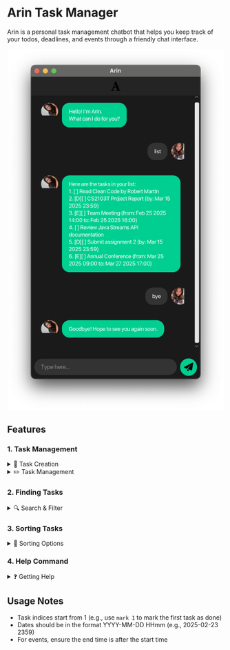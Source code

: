 # Arin Task Manager

Arin is a personal task management chatbot that helps you keep track of your todos, deadlines, and events through a friendly chat interface.

![Arin UI](Ui.png)

## Features

### 1. Task Management

<details>
<summary>💼 Task Creation</summary>

#### Adding Different Task Types
* `todo DESCRIPTION` - Adds a todo task
* `deadline DESCRIPTION /by YYYY-MM-DD HHmm` - Adds a deadline
* `event DESCRIPTION /from YYYY-MM-DD HHmm /to YYYY-MM-DD HHmm` - Adds an event

<table>
  <tr>
    <td><img src="../src/main/resources/images/add-todo.png" width="400" alt="Adding a todo task"><br><em>Adding a todo task</em></td>
    <td><img src="../src/main/resources/images/add-deadline.png" width="400" alt="Adding a deadline task"><br><em>Adding a deadline task</em></td>
  </tr>
  <tr>
    <td><img src="../src/main/resources/images/add-event.png" width="400" alt="Adding an event"><br><em>Adding an event</em></td>
    <td><img src="../src/main/resources/images/list-tasks.png" width="400" alt="Viewing all tasks"><br><em>Viewing all tasks</em></td>
  </tr>
</table>
</details>

<details>
<summary>✏️ Task Management</summary>

#### Managing Tasks
* `list` - Shows all tasks
* `mark INDEX` - Marks task as done (INDEX starts from 1)
* `unmark INDEX` - Marks task as not done
* `delete INDEX` - Deletes a task

<table>
  <tr>
    <td><img src="../src/main/resources/images/mark-task.png" width="400" alt="Marking tasks as complete"><br><em>Marking tasks as complete</em></td>
    <td><img src="../src/main/resources/images/unmark-task.png" width="400" alt="Unmarking tasks"><br><em>Unmarking tasks</em></td>
  </tr>
</table>
</details>

### 2. Finding Tasks

<details>
<summary>🔍 Search & Filter</summary>

#### Search Options
* `find KEYWORD` - Finds tasks containing the keyword
* `upcoming [days]` - Shows tasks due within specified days (default: 7 days)

<table>
  <tr>
    <td><img src="../src/main/resources/images/find-task.png" width="400" alt="Finding tasks by keyword"><br><em>Finding tasks by keyword</em></td>
    <td><img src="../src/main/resources/images/upcoming-tasks.png" width="400" alt="Viewing upcoming tasks"><br><em>Viewing upcoming tasks</em></td>
  </tr>
</table>
</details>

### 3. Sorting Tasks

<details>
<summary>🔄 Sorting Options</summary>

#### Available Sorting Criteria
* `sort by date` - Sorts tasks chronologically
* `sort by name` - Sorts tasks alphabetically
* `sort by type` - Sorts by task type (ToDo → Deadline → Event)
* `sort by status` - Sorts by completion status

<table>
  <tr>
    <td><img src="../src/main/resources/images/sort-date.png" width="400" alt="Sorting by date"><br><em>Sorting by date</em></td>
    <td><img src="../src/main/resources/images/sort-name.png" width="400" alt="Sorting by name"><br><em>Sorting by name</em></td>
  </tr>
  <tr>
    <td><img src="../src/main/resources/images/sort-type.png" width="400" alt="Sorting by type"><br><em>Sorting by type</em></td>
    <td><img src="../src/main/resources/images/sort-status.png" width="400" alt="Sorting by status"><br><em>Sorting by status</em></td>
  </tr>
</table>
</details>

### 4. Help Command

<details>
<summary>❓ Getting Help</summary>

#### Help Features
* `help` - Shows all available commands and their usage
* `bye` - Exits the application

<p align="center">
  <img src="../src/main/resources/images/help-command.png" width="600" alt="Help command display">
  <br>
  <em>Comprehensive help message showing all available commands</em>
</p>
</details>

## Usage Notes

* Task indices start from 1 (e.g., use `mark 1` to mark the first task as done)
* Dates should be in the format YYYY-MM-DD HHmm (e.g., 2025-02-23 2359)
* For events, ensure the end time is after the start time

